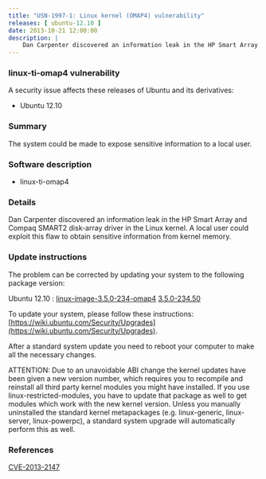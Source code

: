 ```yaml
---
title: "USN-1997-1: Linux kernel (OMAP4) vulnerability"
releases: [ ubuntu-12.10 ]
date: 2013-10-21 12:00:00
description: |
    Dan Carpenter discovered an information leak in the HP Smart Array and Compaq SMART2 disk-array driver in the Linux kernel. A local user could exploit this flaw to obtain sensitive information from kernel memory. 
--- 
```

 
### linux-ti-omap4 vulnerability

A security issue affects these releases of Ubuntu and its derivatives:

* Ubuntu 12.10

### Summary

The system could be made to expose sensitive information to a local user. 

### Software description

* linux-ti-omap4 

### Details

Dan Carpenter discovered an information leak in the HP Smart Array and Compaq SMART2 disk-array driver in the Linux kernel. A local user could exploit this flaw to obtain sensitive information from kernel memory. 

### Update instructions

The problem can be corrected by updating your system to the following package version:

Ubuntu 12.10
 : [linux-image-3.5.0-234-omap4](https://launchpad.net/ubuntu/+source/linux-ti-omap4) <span> [3.5.0-234.50](https://launchpad.net/ubuntu/+source/linux-ti-omap4/3.5.0-234.50) </span> 

To update your system, please follow these instructions: [https://wiki.ubuntu.com/Security/Upgrades](https://wiki.ubuntu.com/Security/Upgrades).

After a standard system update you need to reboot your computer to make all the necessary changes.

ATTENTION: Due to an unavoidable ABI change the kernel updates have been given a new version number, which requires you to recompile and reinstall all third party kernel modules you might have installed. If you use linux-restricted-modules, you have to update that package as well to get modules which work with the new kernel version. Unless you manually uninstalled the standard kernel metapackages (e.g. linux-generic, linux-server, linux-powerpc), a standard system upgrade will automatically perform this as well. 

### References

 [CVE-2013-2147](http://people.ubuntu.com/~ubuntu-security/cve/CVE-2013-2147)
 

